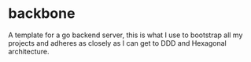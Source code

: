 # backbone
A template for a go backend server, this is what I use to bootstrap all my projects and adheres as closely as I can get to DDD and Hexagonal architecture.
